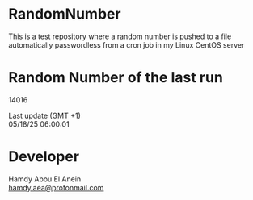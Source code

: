 # RandomNumber    
This is a test repository where a random number is pushed to a file automatically passwordless from a cron job in my Linux CentOS server    
# Random Number of the last run   
14016
      
Last update (GMT +1)    
05/18/25 06:00:01
# Developer    
Hamdy Abou El Anein   
hamdy.aea@protonmail.com
